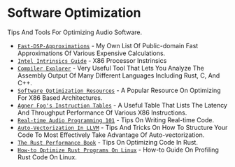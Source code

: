 # Software Optimization

Tips And Tools For Optimizing Audio Software.

- [`Fast-DSP-Approximations`] - My Own List Of Public-domain Fast Approximations Of Various Expensive Calculations.
- [`Intel Intrinsics Guide`] - X86 Processor Instrinsics
- [`Compiler Explorer`] - Very Useful Tool That Lets You Analyze The Assembly Output Of Many Different Languages Including Rust, C, And C++.
- [`Software Optimization Resources`] - A Popular Resource On Optimizing For X86 Based Architectures.
- [`Agner Fog's Instruction Tables`] - A Useful Table That Lists The Latency And Throughput Performance Of Various X86 Instructions.
- [`Real-time Audio Programming 101`] - Tips On Writing Real-time Code.
- [`Auto-Vectorization In LLVM`] - Tips And Tricks On How To Structure Your Code To Most Effectively Take Advantage Of Auto-vectorization.
- [`The Rust Performance Book`] - Tips On Optimizing Code In Rust.
- [`How-to Optimize Rust Programs On Linux`] - How-to Guide On Profiling Rust Code On Linux.

[`Fast-DSP-Approximations`]: Https://github.com/BillyDM/Fast-DSP-Approximations
[`Intel Intrinsics Guide`]: Https://software.intel.com/sites/landingpage/IntrinsicsGuide
[`Compiler Explorer`]: Https://rust.godbolt.org/
[`Software Optimization Resources`]: Https://www.agner.org/optimize/
[`Agner Fog's Instruction Tables`]: Https://www.agner.org/optimize/instruction_tables.pdf
[`Real-time Audio Programming 101`]: Http://www.rossbencina.com/code/real-time-audio-programming-101-time-waits-for-nothing
[`Auto-Vectorization In LLVM`]: Https://llvm.org/docs/Vectorizers.html
[`The Rust Performance Book`]: Https://nnethercote.github.io/perf-book/title-page.html
[`How-to Optimize Rust Programs On Linux`]: Http://www.codeofview.com/fix-rs/2017/01/24/how-to-optimize-rust-programs-on-linux/
